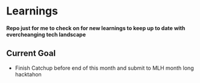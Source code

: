 # Learnings

#### Repo just for me to check on for new learnings to keep up to date with evercheanging tech landscape


## Current Goal

* Finish Catchup before end of this month and submit to MLH month long hacktahon
